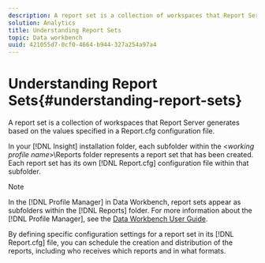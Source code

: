 ```yaml
---
description: A report set is a collection of workspaces that Report Server generates based on the values specified in a Report.cfg configuration file.
solution: Analytics
title: Understanding Report Sets
topic: Data workbench
uuid: 421055d7-0cf0-4664-b944-327a254a97a4
---
```


# Understanding Report Sets{#understanding-report-sets}

A report set is a collection of workspaces that Report Server generates based on the values specified in a Report.cfg configuration file.

In your [!DNL Insight] installation folder, each subfolder within the <*working profile name*>\Reports folder represents a report set that has been created. Each report set has its own [!DNL Report.cfg] configuration file within that subfolder.

>[!NOTE]
>
>In the [!DNL Profile Manager] in Data Workbench, report sets appear as subfolders within the [!DNL Reports] folder. For more information about the [!DNL Profile Manager], see the [Data Workbench User Guide](http://marketing.adobe.com/resources/help/en_US/insight/#Data_Workbench_Help).

By defining specific configuration settings for a report set in its [!DNL Report.cfg] file, you can schedule the creation and distribution of the reports, including who receives which reports and in what formats. 
